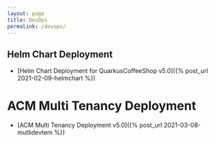 ```yaml
---
layout: page
title: DevOps
permalink: /devops/
---
```


## Helm Chart Deployment
* [Helm Chart Deployment for QuarkusCoffeeShop v5.0]({% post_url 2021-02-09-helmchart %})

# ACM Multi Tenancy Deployment
* [ACM Multi Tenancy Deployment v5.0]({% post_url 2021-03-08-mutlidevtem %})